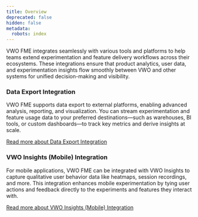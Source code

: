 ```yaml
---
title: Overview
deprecated: false
hidden: false
metadata:
  robots: index
---
```

VWO FME integrates seamlessly with various tools and platforms to help teams extend experimentation and feature delivery workflows across their ecosystems. These integrations ensure that product analytics, user data, and experimentation insights flow smoothly between VWO and other systems for unified decision-making and visibility.

### Data Export Integration

VWO FME supports data export to external platforms, enabling advanced analysis, reporting, and visualization. You can stream experimentation and feature usage data to your preferred destinations—such as warehouses, BI tools, or custom dashboards—to track key metrics and derive insights at scale.

[Read more about Data Export Integration](https://developers.vwo.com/v2/docs/fme-integrations-data-export#/)

### VWO Insights (Mobile) Integration

For mobile applications, VWO FME can be integrated with VWO Insights to capture qualitative user behavior data like heatmaps, session recordings, and more. This integration enhances mobile experimentation by tying user actions and feedback directly to the experiments and features they interact with.

[Read more about VWO Insights (Mobile) Integration](https://developers.vwo.com/v2/docs/fme-integrations-vwo-insights-mobile#/)